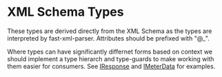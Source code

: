 # XML Schema Types

These types are derived directly from the XML Schema as the types are interpreted by fast-xml-parser. Attributes
should be prefixed with "@\_".

Where types can have significantly differnet forms based on context we should implement a type hierarch and type-guards to make working with them easier for consumers. See [IResponse](/src/types/xml/IResponse.ts) and [IMeterData](/src//types/xml/IMeterData.ts) for examples.
